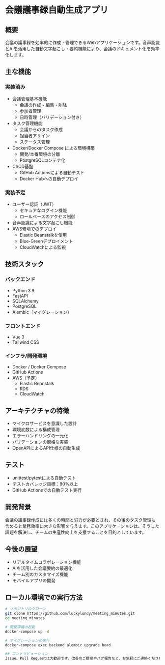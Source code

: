 # 会議議事録自動生成アプリ

## 概要
会議の議事録を効率的に作成・管理できるWebアプリケーションです。音声認識とAIを活用した自動文字起こし・要約機能により、会議のドキュメント化を効率化します。

## 主な機能
### 実装済み
- 会議管理基本機能
  - 会議の作成・編集・削除
  - 参加者管理
  - 日時管理（バリデーション付き）
- タスク管理機能
  - 会議からのタスク作成
  - 担当者アサイン
  - ステータス管理
- Docker/Docker Compose による環境構築
  - 開発/本番環境の分離
  - PostgreSQLコンテナ化
- CI/CD基盤
  - GitHub Actionsによる自動テスト
  - Docker Hubへの自動デプロイ

### 実装予定
- ユーザー認証（JWT）
  - セキュアなログイン機能
  - ロールベースのアクセス制御
- 音声認識による文字起こし機能
- AWS環境でのデプロイ
  - Elastic Beanstalkを使用
  - Blue-Greenデプロイメント
  - CloudWatchによる監視

## 技術スタック
### バックエンド
- Python 3.9
- FastAPI
- SQLAlchemy
- PostgreSQL
- Alembic（マイグレーション）

### フロントエンド
- Vue 3
- Tailwind CSS

### インフラ/開発環境
- Docker / Docker Compose
- GitHub Actions
- AWS（予定）
  - Elastic Beanstalk
  - RDS
  - CloudWatch

## アーキテクチャの特徴
- マイクロサービスを意識した設計
- 環境変数による構成管理
- エラーハンドリングの一元化
- バリデーションの厳格な実装
- OpenAPIによるAPI仕様の自動生成

## テスト
- unittest/pytestによる自動テスト
- テストカバレッジ目標：80%以上
- GitHub Actionsでの自動テスト実行

## 開発背景
会議の議事録作成には多くの時間と労力が必要とされ、その後のタスク管理も含めると業務効率に大きな影響を与えます。このアプリケーションは、そうした課題を解決し、チームの生産性向上を支援することを目的としています。

## 今後の展望
- リアルタイムコラボレーション機能
- AIを活用した会議要約の最適化
- チーム別のカスタマイズ機能
- モバイルアプリの開発

## ローカル環境での実行方法
```bash
# リポジトリのクローン
git clone https://github.com/luckylundy/meeting_minutes.git
cd meeting_minutes

# 開発環境の起動
docker-compose up -d

# マイグレーションの実行
docker-compose exec backend alembic upgrade head

## コントリビューション
Issue、Pull Requestは大歓迎です。改善のご提案やバグ報告など、お気軽にご連絡ください。
